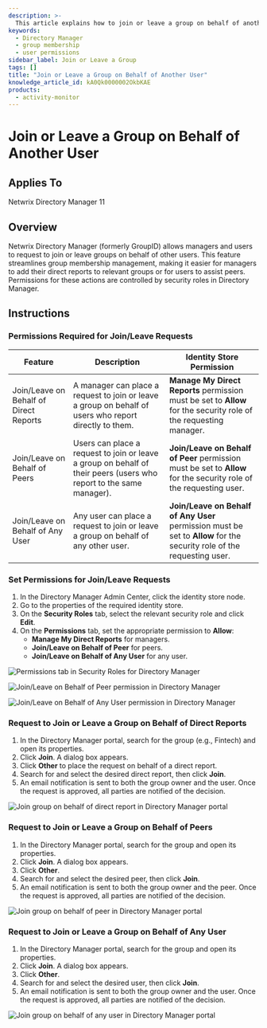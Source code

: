```yaml
---
description: >-
  This article explains how to join or leave a group on behalf of another user in Netwrix Directory Manager, detailing the required permissions and step-by-step instructions for different scenarios.
keywords:
  - Directory Manager
  - group membership
  - user permissions
sidebar_label: Join or Leave a Group
tags: []
title: "Join or Leave a Group on Behalf of Another User"
knowledge_article_id: kA0Qk0000002OkbKAE
products:
  - activity-monitor
---
```


# Join or Leave a Group on Behalf of Another User

## Applies To

Netwrix Directory Manager 11

## Overview

Netwrix Directory Manager (formerly GroupID) allows managers and users to request to join or leave groups on behalf of other users. This feature streamlines group membership management, making it easier for managers to add their direct reports to relevant groups or for users to assist peers. Permissions for these actions are controlled by security roles in Directory Manager.

## Instructions

### Permissions Required for Join/Leave Requests

| Feature                             | Description                                                                                                         | Identity Store Permission                                                                                     |
|-------------------------------------|---------------------------------------------------------------------------------------------------------------------|---------------------------------------------------------------------------------------------------------------|
| Join/Leave on Behalf of Direct Reports | A manager can place a request to join or leave a group on behalf of users who report directly to them.           | **Manage My Direct Reports** permission must be set to **Allow** for the security role of the requesting manager. |
| Join/Leave on Behalf of Peers      | Users can place a request to join or leave a group on behalf of their peers (users who report to the same manager). | **Join/Leave on Behalf of Peer** permission must be set to **Allow** for the security role of the requesting user. |
| Join/Leave on Behalf of Any User   | Any user can place a request to join or leave a group on behalf of any other user.                                 | **Join/Leave on Behalf of Any User** permission must be set to **Allow** for the security role of the requesting user. |

### Set Permissions for Join/Leave Requests

1. In the Directory Manager Admin Center, click the identity store node.
2. Go to the properties of the required identity store.
3. On the **Security Roles** tab, select the relevant security role and click **Edit**.
4. On the **Permissions** tab, set the appropriate permission to **Allow**:
   - **Manage My Direct Reports** for managers.
   - **Join/Leave on Behalf of Peer** for peers.
   - **Join/Leave on Behalf of Any User** for any user.

![Permissions tab in Security Roles for Directory Manager](./images/servlet_image_b62fd3354d8a.png)

![Join/Leave on Behalf of Peer permission in Directory Manager](./images/servlet_image_61debddfaf87.png)

![Join/Leave on Behalf of Any User permission in Directory Manager](./images/servlet_image_b8e8af049732.png)

### Request to Join or Leave a Group on Behalf of Direct Reports

1. In the Directory Manager portal, search for the group (e.g., Fintech) and open its properties.
2. Click **Join**. A dialog box appears.
3. Click **Other** to place the request on behalf of a direct report.
4. Search for and select the desired direct report, then click **Join**.
5. An email notification is sent to both the group owner and the user. Once the request is approved, all parties are notified of the decision.

![Join group on behalf of direct report in Directory Manager portal](./images/servlet_image_4096a3e75194.png)

### Request to Join or Leave a Group on Behalf of Peers

1. In the Directory Manager portal, search for the group and open its properties.
2. Click **Join**. A dialog box appears.
3. Click **Other**.
4. Search for and select the desired peer, then click **Join**.
5. An email notification is sent to both the group owner and the peer. Once the request is approved, all parties are notified of the decision.

![Join group on behalf of peer in Directory Manager portal](./images/servlet_image_e7fbcc9e2490.png)

### Request to Join or Leave a Group on Behalf of Any User

1. In the Directory Manager portal, search for the group and open its properties.
2. Click **Join**. A dialog box appears.
3. Click **Other**.
4. Search for and select the desired user, then click **Join**.
5. An email notification is sent to both the group owner and the user. Once the request is approved, all parties are notified of the decision.

![Join group on behalf of any user in Directory Manager portal](./images/servlet_image_ecf758bc861e.png)